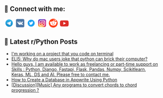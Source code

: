 ## 🔎 Connect with me:
[<img src="https://github.com/bullbesh/bullbesh/blob/main/images/Telegram.png" width="32" height="32" />](https://t.me/bullbesh)
[<img src="https://github.com/bullbesh/bullbesh/blob/main/images/VK.png" width="32" height="32" />](https://vk.com/bullbesh)
[<img src="https://github.com/bullbesh/bullbesh/blob/main/images/Twitter.png" width="32" height="32" />](https://twitter.com/bullbesh1)
[<img src="https://github.com/bullbesh/bullbesh/blob/main/images/Instagram.png" width="32" height="32" />](https://www.instagram.com/bullbesh)
[<img src="https://github.com/bullbesh/bullbesh/blob/main/images/Reddit.png" width="32" height="32" />](https://www.reddit.com/user/bullbesh)
[<img src="https://github.com/bullbesh/bullbesh/blob/main/images/YouTube.png" width="32" height="32" />](https://www.youtube.com/channel/UCtfjRs6uzgq5mfm8S06WTcg)

## 📕 Latest r/Python Posts
<!-- BLOG-POST-LIST:START -->
- [I&#39;m working on a project that you code on terminal](https://www.reddit.com/r/Python/comments/15dnffy/im_working_on_a_project_that_you_code_on_terminal/)
- [ELI5: Why do mac users joke that python can brick their computer?](https://www.reddit.com/r/Python/comments/15dn9kt/eli5_why_do_mac_users_joke_that_python_can_brick/)
- [Hello guys, I am available to work as freelancing or part-time support on Skills : Python, Django, Fastapi, Flask, Pandas, Numpy, Scikitlearn, Keras, ML, DS and AI. Please free to contact me.](https://www.reddit.com/r/Python/comments/15dn7nq/hello_guys_i_am_available_to_work_as_freelancing/)
- [How to Create a Database in Appwrite Using Python](https://www.reddit.com/r/Python/comments/15dlprq/how_to_create_a_database_in_appwrite_using_python/)
- [[Discussion][Music] Any programs to convert chords to chord progression ?](https://www.reddit.com/r/Python/comments/15dl42k/discussionmusic_any_programs_to_convert_chords_to/)
<!-- BLOG-POST-LIST:END -->
